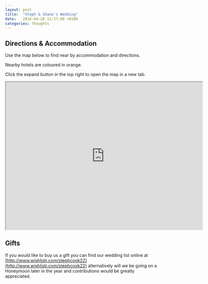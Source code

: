 ---layout: posttitle:  "Steph & Shane's Wedding"date:   2016-04-28 12:37:00 +0100categories: thoughts---## Directions & Accommodation
Use the map below to find near by accommodation and directions.

Nearby hotels are coloured in orange.
Click the expand button in the top right to open the map in a new tab.<iframe src="https://www.google.com/maps/d/embed?mid=zrlNe9xdmN_k.kZid0a1UC8Is" width="640" height="480"></iframe>

## GiftsIf you would like to buy us a gift you can find our wedding list online at [http://www.wishlistr.com/stephcook22](http://www.wishlistr.com/stephcook22) alternatively will we be going on a Honeymoon later in the year and contributions would be greatly appreciated.